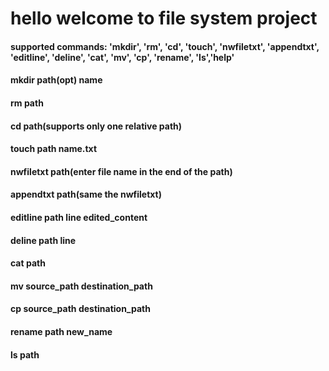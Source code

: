<h1> hello welcome to file system project</h1>

<h4> supported commands:
'mkdir', 'rm', 'cd', 'touch', 'nwfiletxt', 'appendtxt',
                          'editline', 'deline', 'cat', 'mv', 'cp', 'rename', 'ls','help'</h4>


<h4>mkdir path(opt) name </h4>
<h4>rm path</h4>
<h4>cd path(supports only one relative path)</h4>
<h4>touch path name.txt</h4>
<h4>nwfiletxt path(enter file name in the end of the path)</h4>
<h4>appendtxt path(same the nwfiletxt)</h4>
<h4>editline path line edited_content</h4>
<h4>deline path line</h4>
<h4>cat path</h4>
<h4>mv source_path destination_path</h4>
<h4>cp source_path destination_path</h4>
<h4>rename path new_name</h4>
<h4>ls path</h4>
